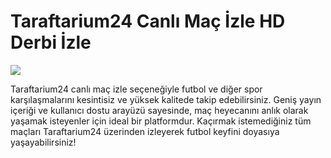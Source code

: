 # Taraftarium24 Canlı Maç İzle HD Derbi İzle
[<img src="https://i.ibb.co/GzTL6TC/siteyegirisyap.gif">](https://shortlinkapp.com/MQkry)

Taraftarium24 canlı maç izle seçeneğiyle futbol ve diğer spor karşılaşmalarını kesintisiz ve yüksek kalitede takip edebilirsiniz. Geniş yayın içeriği ve kullanıcı dostu arayüzü sayesinde, maç heyecanını anlık olarak yaşamak isteyenler için ideal bir platformdur. Kaçırmak istemediğiniz tüm maçları Taraftarium24 üzerinden izleyerek futbol keyfini doyasıya yaşayabilirsiniz!







